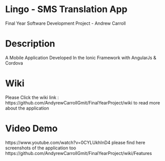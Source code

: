 # Lingo - SMS Translation App
Final Year Software Development Project - Andrew Carroll 
<h1> Description </h1>
 <p>A Mobile Application Developed In the Ionic Framework with AngularJs & Cordova </p>
 
 # Wiki
 <p> Please Click the wiki link : https://github.com/AndyrewCarrollGmit/FinalYearProject/wiki to read more about the application </p>

# Video Demo
<p> https://www.youtube.com/watch?v=0CYLUkhInD4 
please find here screenshots of the application too https://github.com/AndyrewCarrollGmit/FinalYearProject/wiki/Features </p>
